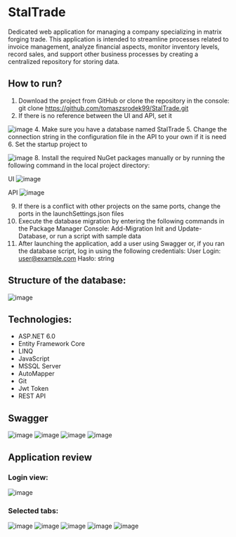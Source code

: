 # StalTrade
Dedicated web application for managing a company specializing in matrix forging trade.
This application is intended to streamline processes related to invoice management, analyze financial aspects, monitor inventory levels, record sales, and support other business processes by creating a centralized repository for storing data.

## How to run?
1. Download the project from GitHub or clone the repository in the console: git clone https://github.com/tomaszsrodek99/StalTrade.git
2. If there is no reference between the UI and API, set it
   
![image](https://github.com/tomaszsrodek99/StalTrade/assets/98595791/bf6fd12d-cd69-491d-ae02-a35a0f219c6b)
4. Make sure you have a database named StalTrade
5. Change the connection string in the configuration file in the API to your own if it is need
6. Set the startup project to <Multiple startup projects>

![image](https://github.com/tomaszsrodek99/StalTrade/assets/98595791/aec9d592-7519-40e0-bd1e-150342bae2e6)
8. Install the required NuGet packages manually or by running the following command in the local project directory:
   
UI
![image](https://github.com/tomaszsrodek99/StalTrade/assets/98595791/de07234e-d291-4200-bb43-c766c2d71f24)

API
![image](https://github.com/tomaszsrodek99/StalTrade/assets/98595791/512d0157-5946-4e1a-ba1a-1b113e61bcf1)

9. If there is a conflict with other projects on the same ports, change the ports in the launchSettings.json files
10. Execute the database migration by entering the following commands in the Package Manager Console: Add-Migration Init and Update-Database, or run a script with sample data
11. After launching the application, add a user using Swagger or, if you ran the database script, log in using the following credentials:
User
Login: user@example.com
Hasło: string

## Structure of the database:
![image](https://github.com/tomaszsrodek99/StalTrade/assets/98595791/45d99048-b027-4a1a-8a9f-970fa1d9a1c2)

## Technologies:
- ASP.NET 6.0
- Entity Framework Core
- LINQ
- JavaScript
- MSSQL Server
- AutoMapper
- Git
- Jwt Token
- REST API

## Swagger
![image](https://github.com/tomaszsrodek99/StalTrade/assets/98595791/d638b454-152f-418e-a026-a5032cce843e)
![image](https://github.com/tomaszsrodek99/StalTrade/assets/98595791/ab2351dd-cca4-4ddf-8736-d3365701651d)
![image](https://github.com/tomaszsrodek99/StalTrade/assets/98595791/81a095c5-b612-4b0b-948c-2cc00b3abf7f)
![image](https://github.com/tomaszsrodek99/StalTrade/assets/98595791/7b418a4f-2df0-46ce-9652-d9e051e0484d)

## Application review
### Login view:
![image](https://github.com/tomaszsrodek99/StalTrade/assets/98595791/5ad55729-fd3c-4e36-8260-aec8a0c534aa)
### Selected tabs:
![image](https://github.com/tomaszsrodek99/StalTrade/assets/98595791/ccf17f14-f442-4b61-bd0c-5f0443409a2d)
![image](https://github.com/tomaszsrodek99/StalTrade/assets/98595791/65af994b-fbea-4345-ac7c-9325165cb205)
![image](https://github.com/tomaszsrodek99/StalTrade/assets/98595791/4917b59c-12da-432c-82c6-a0f6eb38f3c4)
![image](https://github.com/tomaszsrodek99/StalTrade/assets/98595791/65d233a6-69ee-4423-b72b-0f916679c857)
![image](https://github.com/tomaszsrodek99/StalTrade/assets/98595791/c61615d8-7963-47de-9e42-5f8805fb30bf)




